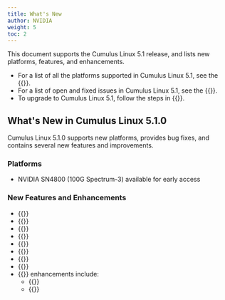 ```yaml
---
title: What's New
author: NVIDIA
weight: 5
toc: 2
---
```

This document supports the Cumulus Linux 5.1 release, and lists new platforms, features, and enhancements.

- For a list of all the platforms supported in Cumulus Linux 5.1, see the {{<exlink url="www.nvidia.com/en-us/networking/ethernet-switching/hardware-compatibility-list/" text="Hardware Compatibility List (HCL)">}}.
- For a list of open and fixed issues in Cumulus Linux 5.1, see the {{<link title="Cumulus Linux 5.1 Release Notes" text="Cumulus Linux 5.1 Release Notes">}}.
- To upgrade to Cumulus Linux 5.1, follow the steps in {{<link url="Upgrading-Cumulus-Linux">}}.
<!-- vale off -->
## What's New in Cumulus Linux 5.1.0
<!-- vale on -->
Cumulus Linux 5.1.0 supports new platforms, provides bug fixes, and contains several new features and improvements.

### Platforms

- NVIDIA SN4800 (100G Spectrum-3) available for early access
<!--
- NVIDIA SN2201 (100G Spectrum-1)
-->
### New Features and Enhancements

- {{<link url="GRE-Tunneling" text="GRE tunneling">}}
- {{<link url="Equal-Cost-Multipath-Load-Sharing-Hardware-ECMP/#adaptive-routing" text="Adaptive routing with RoCE">}}
- {{<link url="Link-Layer-Discovery-Protocol/#lldp-dcbx-tlvs" text="LLDP DCBX TLVs">}}
- {{<link url="Equal-Cost-Multipath-Load-Sharing-Hardware-ECMP/#gtp-hashing" text="GTP hashing">}}
- {{<link url="In-Service-System-Upgrade-ISSU" text="Warmboot on bonds">}}
- {{<link url="Multi-Chassis-Link-Aggregation-MLAG/#peer-link-consistency-check" text="MLAG peer link consistency check">}}
- {{<link url="Precision-Time-Protocol-PTP" text="PTP on bonds">}}
- {{<link title="Spanning Tree and Rapid Spanning Tree - STP/#bpdu-guard" text="PPDU guard protodown in STP">}}
- {{<link url="NVUE-Object-Model" text="NVUE">}} enhancements include:
  - {{<link url="Neighbor-Discovery-ND" text="IPv6 ND configuration options">}}
  - {{<link url="NVUE-Snippets/#flexible-snippets" text="Flexible snippets">}}